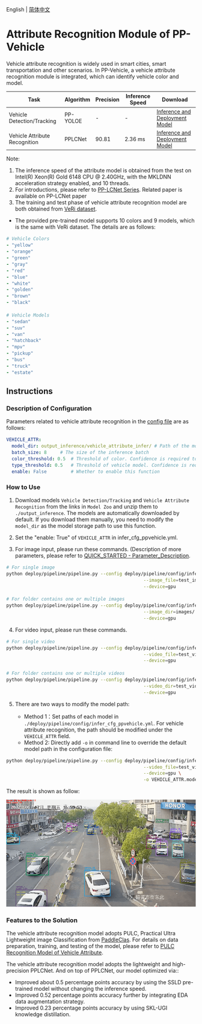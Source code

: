English | [简体中文](ppvehicle_attribute.md)

# Attribute Recognition Module of PP-Vehicle

Vehicle attribute recognition is widely used in smart cities, smart transportation and other scenarios. In PP-Vehicle, a vehicle attribute recognition module is integrated, which can identify vehicle color and model.

| Task | Algorithm | Precision | Inference Speed | Download |
|-----------|------|-----------|----------|---------------------|
| Vehicle Detection/Tracking | PP-YOLOE | - | - | [Inference and Deployment Model](https://bj.bcebos.com/v1/paddledet/models/pipeline/mot_ppyoloe_l_36e_ppvehicle.zip) |
| Vehicle Attribute Recognition | PPLCNet | 90.81 | 2.36 ms | [Inference and Deployment Model](https://bj.bcebos.com/v1/paddledet/models/pipeline/vehicle_attribute_model.zip) |


Note:
1. The inference speed of the attribute model is obtained from the test on Intel(R) Xeon(R) Gold 6148 CPU @ 2.40GHz, with the MKLDNN acceleration strategy enabled, and 10 threads.
2. For introductions, please refer to [PP-LCNet Series](https://github.com/PaddlePaddle/PaddleClas/blob/release/2.4/docs/en/models/PP-LCNet_en.md). Related paper is available on PP-LCNet paper
3. The training and test phase of vehicle attribute recognition model are both obtained from [VeRi dataset](https://www.v7labs.com/open-datasets/veri-dataset).


- The provided pre-trained model supports 10 colors and 9 models, which is the same with VeRi dataset. The details are as follows:

```yaml
# Vehicle Colors
- "yellow"
- "orange"
- "green"
- "gray"
- "red"
- "blue"
- "white"
- "golden"
- "brown"
- "black"

# Vehicle Models
- "sedan"
- "suv"
- "van"
- "hatchback"
- "mpv"
- "pickup"
- "bus"
- "truck"
- "estate"
```

## Instructions

### Description of Configuration

Parameters related to vehicle attribute recognition in the [config file](../../config/infer_cfg_ppvehicle.yml) are as follows:

```yaml
VEHICLE_ATTR:
  model_dir: output_inference/vehicle_attribute_infer/ # Path of the model
  batch_size: 8     # The size of the inference batch
  color_threshold: 0.5  # Threshold of color. Confidence is required to reach this threshold to determine the specific attribute, otherwise it will be 'Unknown‘.
  type_threshold: 0.5   # Threshold of vehicle model. Confidence is required to reach this threshold to determine the specific attribute, otherwise it will be 'Unknown‘.
  enable: False         # Whether to enable this function
```

### How to Use
1. Download models `Vehicle Detection/Tracking` and `Vehicle Attribute Recognition` from the links in `Model Zoo` and unzip them to ```./output_inference```. The models are automatically downloaded by default. If you download them manually, you need to modify the `model_dir` as the model storage path to use this function.

2. Set the "enable: True" of `VEHICLE_ATTR` in infer_cfg_ppvehicle.yml.

3. For image input, please run these commands. (Description of more parameters, please refer to [QUICK_STARTED - Parameter_Description](./PPVehicle_QUICK_STARTED.md).

```bash
# For single image
python deploy/pipeline/pipeline.py --config deploy/pipeline/config/infer_cfg_ppvehicle.yml \
                                                   --image_file=test_image.jpg \
                                                   --device=gpu

# For folder contains one or multiple images
python deploy/pipeline/pipeline.py --config deploy/pipeline/config/infer_cfg_ppvehicle.yml \
                                                   --image_dir=images/ \
                                                   --device=gpu
```

4. For video input, please run these commands.

```bash
# For single video
python deploy/pipeline/pipeline.py --config deploy/pipeline/config/infer_cfg_ppvehicle.yml \
                                                   --video_file=test_video.mp4 \
                                                   --device=gpu

# For folder contains one or multiple videos
python deploy/pipeline/pipeline.py --config deploy/pipeline/config/infer_cfg_ppvehicle.yml \
                                                   --video_dir=test_videos/ \
                                                   --device=gpu
```

5. There are two ways to modify the model path:

    - Method 1：Set paths of each model in `./deploy/pipeline/config/infer_cfg_ppvehicle.yml`. For vehicle attribute recognition, the path should be modified under the `VEHICLE_ATTR` field.
    - Method 2: Directly add `-o` in command line to override the default model path in the configuration file:

```bash
python deploy/pipeline/pipeline.py --config deploy/pipeline/config/infer_cfg_ppvehicle.yml \
                                                   --video_file=test_video.mp4 \
                                                   --device=gpu \
                                                   -o VEHICLE_ATTR.model_dir=output_inference/vehicle_attribute_infer
```

The result is shown as follow:

<div width="1000" align="center">
  <img src="../images/vehicle_attribute.gif"/>
</div>


### Features to the Solution

The vehicle attribute recognition model adopts PULC, Practical Ultra Lightweight image Classification from [PaddleClas](https://github.com/PaddlePaddle/PaddleClas). For details on data preparation, training, and testing of the model, please refer to [PULC Recognition Model of Vehicle Attribute](https://github.com/PaddlePaddle/PaddleClas/blob/release/2.4/docs/en/PULC/PULC_vehicle_attribute_en.md).

The vehicle attribute recognition model adopts the lightweight and high-precision PPLCNet. And on top of PPLCNet, our model optimized via::

- Improved about 0.5 percentage points accuracy by using the SSLD pre-trained model without changing the inference speed.
- Improved 0.52 percentage points accuracy further by integrating EDA data augmentation strategy.
- Improved 0.23 percentage points accuracy by using SKL-UGI knowledge distillation.

